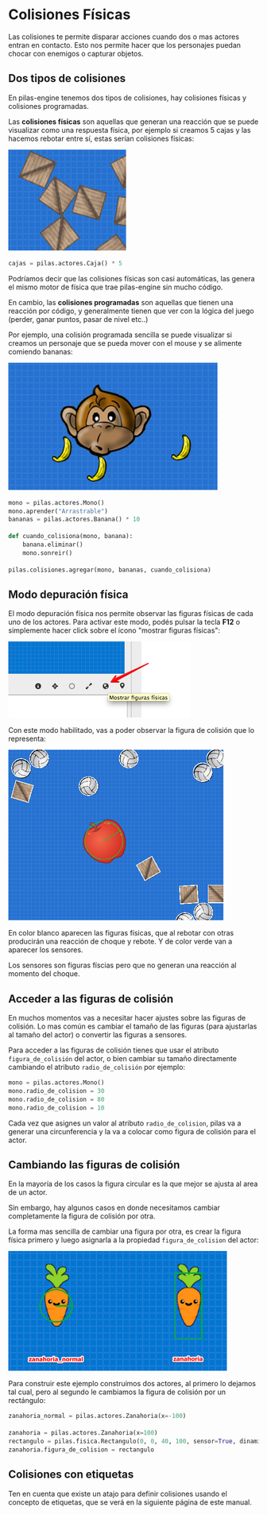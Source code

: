 # Colisiones Físicas

Las colisiones te permite disparar acciones cuando dos o mas actores
entran en contacto. Esto nos permite hacer que los personajes puedan
chocar con enemigos o capturar objetos.


## Dos tipos de colisiones

En pilas-engine tenemos dos tipos de colisiones, hay
colisiones físicas y colisiones programadas.

Las **colisiones físicas** son aquellas que generan una reacción que se puede
visualizar como una respuesta física, por ejemplo si creamos 5 cajas y las
hacemos rebotar entre sí, estas serían colisiones físicas:

![](imagenes/colisiones/cajas.png)

```python
cajas = pilas.actores.Caja() * 5
```

Podríamos decir que las colisiones físicas son casi automáticas, las genera
el mismo motor de física que trae pilas-engine sin mucho código.

En cambio, las **colisiones programadas** son aquellas que tienen una reacción
por código, y generalmente tienen que ver con la lógica del juego (perder, ganar
puntos, pasar de nivel etc..)

Por ejemplo, una colisión programada sencilla se puede visualizar si creamos
un personaje que se pueda mover con el mouse y se alimente comiendo bananas:

![](imagenes/colisiones/mono.png)

```python
mono = pilas.actores.Mono()
mono.aprender("Arrastrable")
bananas = pilas.actores.Banana() * 10

def cuando_colisiona(mono, banana):
    banana.eliminar()
    mono.sonreir()

pilas.colisiones.agregar(mono, bananas, cuando_colisiona)
```

## Modo depuración física

El modo depuración física nos permite observar las figuras físicas de
cada uno de los actores. Para activar este modo, podés pulsar la tecla **F12**
o simplemente hacer click sobre el ícono "mostrar figuras físicas":

![](imagenes/colisiones/depurador.png)


Con este modo habilitado, vas a poder observar la figura de colisión
que lo representa:

![](imagenes/colisiones/ejemplo.png)

En color blanco aparecen las figuras físicas, que al rebotar con otras
producirán una reacción de choque y rebote. Y de color verde van a aparecer
los sensores.


Los sensores son figuras físcias pero que no generan una reacción
al momento del choque.


## Acceder a las figuras de colisión

En muchos momentos vas a necesitar hacer ajustes sobre las figuras
de colisión. Lo mas común es cambiar el tamaño de las figuras (para ajustarlas
  al tamaño del actor) o convertir las figuras a sensores.


Para acceder a las figuras de colisión tienes que usar el atributo
`figura_de_colisión` del actor, o bien cambiar su tamaño directamente
cambiando el atributo ``radio_de_colisión`` por ejemplo:


```python
mono = pilas.actores.Mono()
mono.radio_de_colision = 30
mono.radio_de_colision = 80
mono.radio_de_colision = 10
```

Cada vez que asignes un valor al atributo `radio_de_colision`, pilas va a
generar una circunferencia y la va a colocar como figura de colisión para el
actor.


## Cambiando las figuras de colisión

En la mayoría de los casos la figura circular es la que mejor se ajusta
al area de un actor.

Sin embargo, hay algunos casos en donde necesitamos cambiar completamente
la figura de colisión por otra.

La forma mas sencilla de cambiar una figura por otra, es crear la figura
física primero y luego asignarla a la propiedad `figura_de_colision` del
actor:

![](imagenes/colisiones/figuras.png)

Para construir este ejemplo construímos dos actores, al primero lo dejamos
tal cual, pero al segundo le cambiamos la figura de colisión por un rectángulo:

```python
zanahoria_normal = pilas.actores.Zanahoria(x=-100)

zanahoria = pilas.actores.Zanahoria(x=100)
rectangulo = pilas.fisica.Rectangulo(0, 0, 40, 100, sensor=True, dinamica=False)
zanahoria.figura_de_colision = rectangulo
```


## Colisiones con etiquetas

Ten en cuenta que existe un atajo para definir colisiones
usando el concepto de etiquetas, que se verá en la siguiente
página de este manual.
